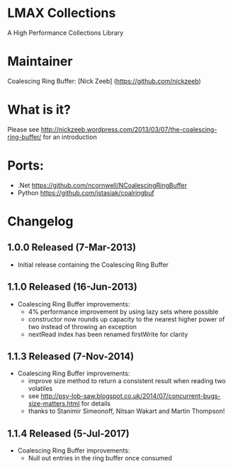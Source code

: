 LMAX Collections
==============

A High Performance Collections Library

Maintainer
==========

Coalescing Ring Buffer:
[Nick Zeeb] (https://github.com/nickzeeb)

What is it?
==========

Please see http://nickzeeb.wordpress.com/2013/03/07/the-coalescing-ring-buffer/ for an introduction

Ports:
==========
* .Net https://github.com/ncornwell/NCoalescingRingBuffer
* Python https://github.com/jstasiak/coalringbuf

Changelog
==========

## 1.0.0 Released (7-Mar-2013)

- Initial release containing the Coalescing Ring Buffer

## 1.1.0 Released (16-Jun-2013)

- Coalescing Ring Buffer improvements:
    - 4% performance improvement by using lazy sets where possible
    - constructor now rounds up capacity to the nearest higher power of two instead of throwing an exception
    - nextRead index has been renamed firstWrite for clarity

## 1.1.3 Released (7-Nov-2014)

- Coalescing Ring Buffer improvements:
    - improve size method to return a consistent result when reading two volatiles
    - see http://psy-lob-saw.blogspot.co.uk/2014/07/concurrent-bugs-size-matters.html for details
    - thanks to Stanimir Simeonoff, Nitsan Wakart and Martin Thompson!

## 1.1.4 Released (5-Jul-2017)

- Coalescing Ring Buffer improvements:
    - Null out entries in the ring buffer once consumed
